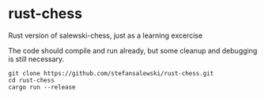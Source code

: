 # rust-chess
Rust version of salewski-chess, just as a learning excercise

The code should compile and run already, but some cleanup and debugging
is still necessary.

```
git clone https://github.com/stefansalewski/rust-chess.git
cd rust-chess
cargo run --release
```

